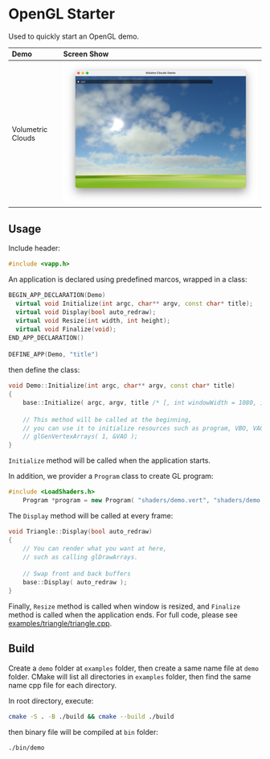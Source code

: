 # OpenGL Starter

Used to quickly start an OpenGL demo.

|Demo|Screen Show|
|:--|:--|
|Volumetric Clouds|![examples/volumeclouds/ScreenShot.png](examples/volumeclouds/ScreenShot.png)|

## Usage

Include header:
```cpp
#include <vapp.h>
```

An application is declared using predefined marcos, wrapped in a class:

```cpp
BEGIN_APP_DECLARATION(Demo)
  virtual void Initialize(int argc, char** argv, const char* title);
  virtual void Display(bool auto_redraw);
  virtual void Resize(int width, int height);
  virtual void Finalize(void);
END_APP_DECLARATION()

DEFINE_APP(Demo, "title")
```

then define the class:

```cpp
void Demo::Initialize(int argc, char** argv, const char* title)
{
    base::Initialize( argc, argv, title /* [, int windowWidth = 1080, int windowHeight = 720] */ );

    // This method will be called at the beginning,
    // you can use it to initialize resources such as program, VBO, VAO etc.
    // glGenVertexArrays( 1, &VAO );
}
```
`Initialize` method will be called when the application starts.

In addition, we provider a `Program` class to create GL program:

```cpp
#include <LoadShaders.h>
    Program *program = new Program( "shaders/demo.vert", "shaders/demo.frag" );
```

The `Display` method will be called at every frame:

```cpp
void Triangle::Display(bool auto_redraw)
{
    // You can render what you want at here,
    // such as calling glDrawArrays.

    // Swap front and back buffers
    base::Display( auto_redraw );
}
```

Finally, `Resize` method is called when window is resized, and `Finalize` method is called when the application ends.
For full code, please see [examples/triangle/triangle.cpp](examples/triangle/triangle.cpp).

## Build

Create a `demo` folder at `examples` folder, then create a same name file at `demo` folder.
CMake will list all directories in `examples` folder, then find the same name cpp file for each directory.

In root directory, execute:

```sh
cmake -S . -B ./build && cmake --build ./build
```

then binary file will be compiled at `bin` folder:

```sh
./bin/demo
```
